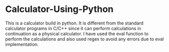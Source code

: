 # Calculator-Using-Python
This is a calculator build in python. It is different from the standard calculator programs in C/C++ since it can perform calculations in continuation as a physical calculator.
I have used the eval function to perform the calculations and also used regex to avoid any errors due to eval implementation.
